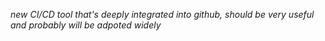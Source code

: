 *new CI/CD tool that's deeply integrated into github, should be very useful and probably will be adpoted widely*